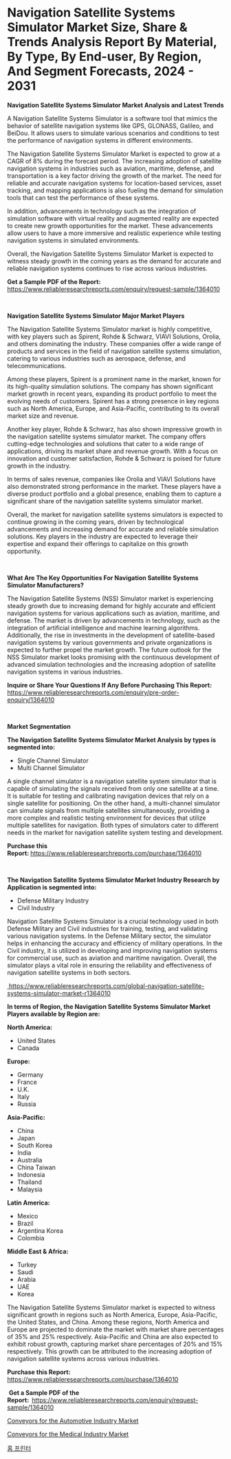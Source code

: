 <p><h1>Navigation Satellite Systems Simulator Market Size, Share & Trends Analysis Report By Material, By Type, By End-user, By Region, And Segment Forecasts, 2024 - 2031</h1></p><p><strong>Navigation Satellite Systems Simulator Market Analysis and Latest Trends</strong></p>
<p><p>A Navigation Satellite Systems Simulator is a software tool that mimics the behavior of satellite navigation systems like GPS, GLONASS, Galileo, and BeiDou. It allows users to simulate various scenarios and conditions to test the performance of navigation systems in different environments.</p><p>The Navigation Satellite Systems Simulator Market is expected to grow at a CAGR of 8% during the forecast period. The increasing adoption of satellite navigation systems in industries such as aviation, maritime, defense, and transportation is a key factor driving the growth of the market. The need for reliable and accurate navigation systems for location-based services, asset tracking, and mapping applications is also fueling the demand for simulation tools that can test the performance of these systems.</p><p>In addition, advancements in technology such as the integration of simulation software with virtual reality and augmented reality are expected to create new growth opportunities for the market. These advancements allow users to have a more immersive and realistic experience while testing navigation systems in simulated environments.</p><p>Overall, the Navigation Satellite Systems Simulator Market is expected to witness steady growth in the coming years as the demand for accurate and reliable navigation systems continues to rise across various industries.</p></p>
<p><strong>Get a Sample PDF of the Report:&nbsp;</strong> <a href="https://www.reliableresearchreports.com/enquiry/request-sample/1364010">https://www.reliableresearchreports.com/enquiry/request-sample/1364010</a></p>
<p>&nbsp;</p>
<p><strong>Navigation Satellite Systems Simulator Major Market Players</strong></p>
<p><p>The Navigation Satellite Systems Simulator market is highly competitive, with key players such as Spirent, Rohde & Schwarz, VIAVI Solutions, Orolia, and others dominating the industry. These companies offer a wide range of products and services in the field of navigation satellite systems simulation, catering to various industries such as aerospace, defense, and telecommunications.</p><p>Among these players, Spirent is a prominent name in the market, known for its high-quality simulation solutions. The company has shown significant market growth in recent years, expanding its product portfolio to meet the evolving needs of customers. Spirent has a strong presence in key regions such as North America, Europe, and Asia-Pacific, contributing to its overall market size and revenue.</p><p>Another key player, Rohde & Schwarz, has also shown impressive growth in the navigation satellite systems simulator market. The company offers cutting-edge technologies and solutions that cater to a wide range of applications, driving its market share and revenue growth. With a focus on innovation and customer satisfaction, Rohde & Schwarz is poised for future growth in the industry.</p><p>In terms of sales revenue, companies like Orolia and VIAVI Solutions have also demonstrated strong performance in the market. These players have a diverse product portfolio and a global presence, enabling them to capture a significant share of the navigation satellite systems simulator market.</p><p>Overall, the market for navigation satellite systems simulators is expected to continue growing in the coming years, driven by technological advancements and increasing demand for accurate and reliable simulation solutions. Key players in the industry are expected to leverage their expertise and expand their offerings to capitalize on this growth opportunity.</p></p>
<p>&nbsp;</p>
<p><strong>What Are The Key Opportunities For Navigation Satellite Systems Simulator Manufacturers?</strong></p>
<p><p>The Navigation Satellite Systems (NSS) Simulator market is experiencing steady growth due to increasing demand for highly accurate and efficient navigation systems for various applications such as aviation, maritime, and defense. The market is driven by advancements in technology, such as the integration of artificial intelligence and machine learning algorithms. Additionally, the rise in investments in the development of satellite-based navigation systems by various governments and private organizations is expected to further propel the market growth. The future outlook for the NSS Simulator market looks promising with the continuous development of advanced simulation technologies and the increasing adoption of satellite navigation systems in various industries.</p></p>
<p><strong>Inquire or Share Your Questions If Any Before Purchasing This Report:</strong> <a href="https://www.reliableresearchreports.com/enquiry/pre-order-enquiry/1364010">https://www.reliableresearchreports.com/enquiry/pre-order-enquiry/1364010</a></p>
<p>&nbsp;</p>
<p><strong>Market Segmentation</strong></p>
<p><strong>The Navigation Satellite Systems Simulator Market Analysis by types is segmented into:</strong></p>
<p><ul><li>Single Channel Simulator</li><li>Multi Channel Simulator</li></ul></p>
<p><p>A single channel simulator is a navigation satellite system simulator that is capable of simulating the signals received from only one satellite at a time. It is suitable for testing and calibrating navigation devices that rely on a single satellite for positioning. On the other hand, a multi-channel simulator can simulate signals from multiple satellites simultaneously, providing a more complex and realistic testing environment for devices that utilize multiple satellites for navigation. Both types of simulators cater to different needs in the market for navigation satellite system testing and development.</p></p>
<p><strong>Purchase this Report:&nbsp;</strong><a href="https://www.reliableresearchreports.com/purchase/1364010">https://www.reliableresearchreports.com/purchase/1364010</a></p>
<p>&nbsp;</p>
<p><strong>The Navigation Satellite Systems Simulator Market Industry Research by Application is segmented into:</strong></p>
<p><ul><li>Defense Military Industry</li><li>Civil Industry</li></ul></p>
<p><p>Navigation Satellite Systems Simulator is a crucial technology used in both Defense Military and Civil industries for training, testing, and validating various navigation systems. In the Defense Military sector, the simulator helps in enhancing the accuracy and efficiency of military operations. In the Civil industry, it is utilized in developing and improving navigation systems for commercial use, such as aviation and maritime navigation. Overall, the simulator plays a vital role in ensuring the reliability and effectiveness of navigation satellite systems in both sectors.</p></p>
<p><a href="https://www.reliableresearchreports.com/global-navigation-satellite-systems-simulator-market-r1364010">&nbsp;https://www.reliableresearchreports.com/global-navigation-satellite-systems-simulator-market-r1364010</a></p>
<p><strong>In terms of Region, the Navigation Satellite Systems Simulator Market Players available by Region are:</strong></p>
<p>
    <p> <strong> North America: </strong>
        <ul>
            <li>United States</li>
            <li>Canada</li>
        </ul>
        </p> 
    <p> <strong> Europe: </strong>
        <ul>
            <li>Germany</li>
            <li>France</li>
            <li>U.K.</li>
            <li>Italy</li>
            <li>Russia</li>
        </ul>
        </p> 
    <p> <strong> Asia-Pacific: </strong>
        <ul>
            <li>China</li>
            <li>Japan</li>
            <li>South Korea</li>
            <li>India</li>
            <li>Australia</li>
            <li>China Taiwan</li>
            <li>Indonesia</li>
            <li>Thailand</li>
            <li>Malaysia</li>
        </ul>
        </p> 
    <p> <strong> Latin America: </strong>
        <ul>
            <li>Mexico</li>
            <li>Brazil</li>
            <li>Argentina Korea</li>
            <li>Colombia</li>
        </ul>
        </p> 
    <p> <strong> Middle East & Africa: </strong>
        <ul>
            <li>Turkey</li>
            <li>Saudi</li>
            <li>Arabia</li>
            <li>UAE</li>
            <li>Korea</li>
        </ul>
    </p>
    </p>
<p><p>The Navigation Satellite Systems Simulator market is expected to witness significant growth in regions such as North America, Europe, Asia-Pacific, the United States, and China. Among these regions, North America and Europe are projected to dominate the market with market share percentages of 35% and 25% respectively. Asia-Pacific and China are also expected to exhibit robust growth, capturing market share percentages of 20% and 15% respectively. This growth can be attributed to the increasing adoption of navigation satellite systems across various industries.</p></p>
<p><strong>Purchase this Report: </strong><a href="https://www.reliableresearchreports.com/purchase/1364010">https://www.reliableresearchreports.com/purchase/1364010</a></p>
<p>&nbsp;<strong>Get a Sample PDF of the Report:&nbsp;&nbsp;</strong><a href="https://www.reliableresearchreports.com/enquiry/request-sample/1364010">https://www.reliableresearchreports.com/enquiry/request-sample/1364010</a></p>
<p><strong></strong></p>
<p><p><a href="https://github.com/beatblasta/Market-Research-Report-List-3/blob/main/conveyors-for-the-automotive-industry-market.md">Conveyors for the Automotive Industry Market</a></p><p><a href="https://github.com/shotows/Market-Research-Report-List-2/blob/main/conveyors-for-the-medical-industry-market.md">Conveyors for the Medical Industry Market</a></p><p><a href="https://github.com/darrellockm3ytan895656/Market-Research-Report-List-1/blob/main/586271839654.md">홈 프린터</a></p></p>